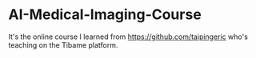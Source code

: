 # AI-Medical-Imaging-Course
It's the online course I learned from https://github.com/taipingeric who's teaching on the Tibame platform.
